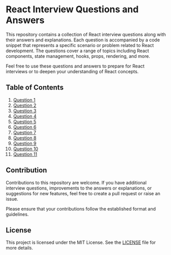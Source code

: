 # React Interview Questions and Answers

This repository contains a collection of React interview questions along with their answers and explanations. Each question is accompanied by a code snippet that represents a specific scenario or problem related to React development. The questions cover a range of topics including React components, state management, hooks, props, rendering, and more.

Feel free to use these questions and answers to prepare for React interviews or to deepen your understanding of React concepts.

## Table of Contents

1. [Question 1](question_1/question_1.jsx)
2. [Question 2](question_2/question_2.jsx)
3. [Question 3](question_3/question_3.jsx)
4. [Question 4](question_4/question_4.jsx)
5. [Question 5](question_5/question_5.jsx)
6. [Question 6](question_6/question_6.jsx)
7. [Question 7](question_7/question_7.jsx)
8. [Question 8](question_8/question_8.jsx)
9. [Question 9](question_9/question_9.jsx)
10. [Question 10](question_10/question_10.jsx)
11. [Question 11](question_11/question_11.jsx)

## Contribution

Contributions to this repository are welcome. If you have additional interview questions, improvements to the answers or explanations, or suggestions for new features, feel free to create a pull request or raise an issue.

Please ensure that your contributions follow the established format and guidelines.

## License

This project is licensed under the MIT License. See the [LICENSE](LICENSE) file for more details.
